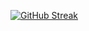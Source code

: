 [![GitHub Streak](https://streak-stats.demolab.com?user=nadocodes&theme=neon-palenight&hide_border=true&fire=7A3D9B)](https://git.io/streak-stats)
